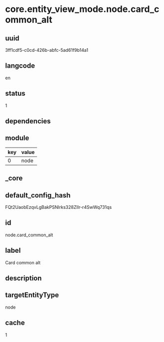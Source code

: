 # core.entity_view_mode.node.card_common_alt

## uuid
3ff1cdf5-c0cd-426b-abfc-5ad61f9b14a1

## langcode
en

## status
1

## dependencies

## module
|key|value|
|-|-|
|0|node|


## _core

## default_config_hash
FQt2UaobEzqvLgBakPSNIrks328ZIIr-r4SwWq731qs

## id
node.card_common_alt

## label
Card common alt

## description


## targetEntityType
node

## cache
1
